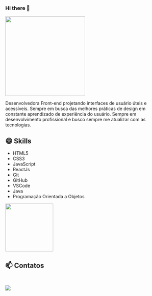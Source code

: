 ### Hi there 👋

<img src="https://media.giphy.com/media/ggGEW72zApTJC/giphy.gif" heigh="250" width="250">

Desenvolvedora Front-end projetando interfaces de usuário úteis e
acessíveis. Sempre em busca das melhores práticas de design em constante aprendizado de
experiência do usuário.
Sempre em desenvolvimento profissional e busco sempre me atualizar com as
tecnologias.


## 😄 Skills

<ul>
  <li>HTML5</li>
  <li>CSS3</li>
  <li>JavaScript</li>
  <li>ReactJs</li>
  <li>Git</li>
  <li>GitHub</li>
  <li>VSCode</li>
  <li>Java</li>
  <li>Programação Orientada a Objetos</li>
</ul>

<img src="https://media4.giphy.com/media/Pm4HpXI62FxF4jfM60/giphy_s.gif" heigh="150" width="150">

 ## 📫 Contatos <br><br>

[<img src="https://img.shields.io/badge/linkedin-%230077B5.svg?&style=for-the-badge&logo=linkedin&logoColor=white" />](https://www.linkedin.com/in/nayane-menezes-dev-eng/)

<!--
*devMarilia/devMarilia* is a ✨ special ✨ repository because its `README.md` (this file) appears on your GitHub profile.

Here are some ideas to get you started:

- 🔭 currently working on ...
- 🌱 I’m currently learning ...
- 👯 I’m looking to collaborate on ...
- 🤔 I’m looking for help with ...
- 💬 Ask me about ...
- 📫 How to reach me: ...
- 😄 Pronouns: ...
- ⚡ Fun fact: ...
-->
